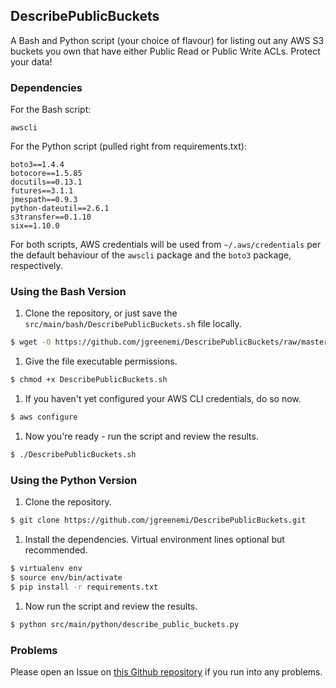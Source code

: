 ## DescribePublicBuckets

A Bash and Python script (your choice of flavour) for listing out any AWS S3 buckets you own that have either Public Read or Public Write ACLs. Protect your data!

### Dependencies

For the Bash script:
```
awscli
```

For the Python script (pulled right from requirements.txt):
```
boto3==1.4.4
botocore==1.5.85
docutils==0.13.1
futures==3.1.1
jmespath==0.9.3
python-dateutil==2.6.1
s3transfer==0.1.10
six==1.10.0
```

For both scripts, AWS credentials will be used from `~/.aws/credentials` per the default behaviour of the `awscli` package and the `boto3` package, respectively.

### Using the Bash Version

1. Clone the repository, or just save the `src/main/bash/DescribePublicBuckets.sh` file locally.
```bash
$ wget -O https://github.com/jgreenemi/DescribePublicBuckets/raw/master/src/main/bash/DescribePublicBuckets.sh
```
1. Give the file executable permissions.
```bash
$ chmod +x DescribePublicBuckets.sh
```
1. If you haven't yet configured your AWS CLI credentials, do so now.
```bash
$ aws configure
```
1. Now you're ready - run the script and review the results.
```bash
$ ./DescribePublicBuckets.sh
```

### Using the Python Version

1. Clone the repository.
```bash
$ git clone https://github.com/jgreenemi/DescribePublicBuckets.git
```
1. Install the dependencies. Virtual environment lines optional but recommended.
```bash
$ virtualenv env
$ source env/bin/activate
$ pip install -r requirements.txt
```
1. Now run the script and review the results.
```bash
$ python src/main/python/describe_public_buckets.py
```

### Problems

Please open an Issue on [this Github repository](https://github.com/jgreenemi/DescribePublicBuckets/issues) if you run into any problems.
